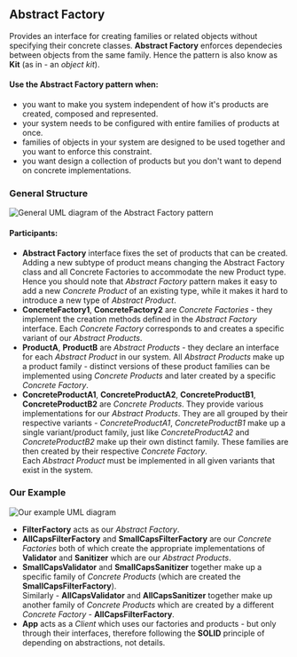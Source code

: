 ## Abstract Factory

Provides an interface for creating families or related objects without
specifying their concrete classes. **Abstract Factory** enforces dependecies
between objects from the same family. Hence the pattern is also know as **Kit** (as in - an _object kit_).

#### Use the Abstract Factory pattern when:  

- you want to make you system independent of how it's products are created,
  composed and represented.
- your system needs to be configured with entire families of products at once.
- families of objects in your system are designed to be used together and you 
  want to enforce this constraint.
- you want design a collection of products but you don't want to depend on concrete
  implementations.

### General Structure

![General UML diagram of the Abstract Factory pattern][1]

#### Participants:

- **Abstract Factory** interface fixes the set of products that can be created.  
  Adding a new subtype of product means changing the Abstract Factory class and all Concrete
  Factories to accommodate the new Product type.  
  Hence you should note that _Abstract Factory_ pattern makes it easy to add a new
  _Concrete Product_ of an existing type, while it makes it hard to introduce a new
  type of _Abstract Product_.  
- **ConcreteFactory1**, **ConcreteFactory2** are _Concrete Factories_ - they implement the
  creation methods defined in the _Abstract Factory_ interface. Each _Concrete
  Factory_ corresponds to and creates a specific variant of our _Abstract Products_.  
- **ProductA**, **ProductB** are _Abstract Products_ - they declare
  an interface for each _Abstract Product_ in our system. All _Abstract Products_ make up a product
  family - distinct versions of these product families can be implemented using
  _Concrete Products_ and later created by a specific _Concrete Factory_.  
- **ConcreteProductA1**, **ConcreteProductA2**, **ConcreteProductB1**, **ConcreteProductB2** are
  _Concrete Products_. They provide various implementations for our _Abstract Products_. They are all
  grouped by their respective variants - _ConcreteProductA1_, _ConcreteProductB1_
  make up a single variant/product family, just like _ConcreteProductA2_ and
  _ConcreteProductB2_ make up their own distinct family. These families are then
  created by their respective _Concrete Factory_.  
  Each _Abstract Product_ must be implemented in all given variants that exist in the
  system.

### Our Example

![Our example UML diagram][2]

- **FilterFactory** acts as our _Abstract Factory_.
- **AllCapsFilterFactory** and **SmallCapsFilterFactory** are our _Concrete
  Factories_ both of which create the appropriate implementations of **Validator**
  and **Sanitizer** which are our _Abstract Products_.  
- **SmallCapsValidator** and **SmallCapsSanitizer** together make up a specific family of
  _Concrete Products_ (which are created the **SmallCapsFilterFactory**).  
  Similarly - **AllCapsValidator** and **AllCapsSanitizer** together make up
  another family of _Concrete Products_ which are created by a different
  _Concrete Factory_ - **AllCapsFilterFactory**.  
- **App** acts as a _Client_ which uses our factories and products - but only
  through their interfaces, therefore following the **SOLID** principle of depending
  on abstractions, not details.

[1]: https://i.ibb.co/XjDp4NN/Screenshot-2019-08-11-20-05-59.png
[2]: https://i.ibb.co/L8Cps0g/Screenshot-2019-08-11-23-22-22.png
